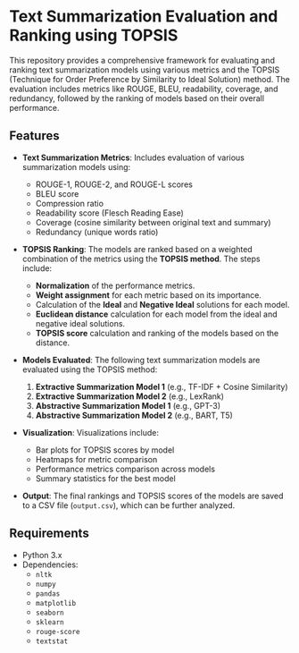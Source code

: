 # Text Summarization Evaluation and Ranking using TOPSIS

This repository provides a comprehensive framework for evaluating and ranking text summarization models using various metrics and the TOPSIS (Technique for Order Preference by Similarity to Ideal Solution) method. The evaluation includes metrics like ROUGE, BLEU, readability, coverage, and redundancy, followed by the ranking of models based on their overall performance.

## Features

- **Text Summarization Metrics**: Includes evaluation of various summarization models using:
  - ROUGE-1, ROUGE-2, and ROUGE-L scores
  - BLEU score
  - Compression ratio
  - Readability score (Flesch Reading Ease)
  - Coverage (cosine similarity between original text and summary)
  - Redundancy (unique words ratio)

- **TOPSIS Ranking**: The models are ranked based on a weighted combination of the metrics using the **TOPSIS method**. The steps include:
  - **Normalization** of the performance metrics.
  - **Weight assignment** for each metric based on its importance.
  - Calculation of the **Ideal** and **Negative Ideal** solutions for each model.
  - **Euclidean distance** calculation for each model from the ideal and negative ideal solutions.
  - **TOPSIS score** calculation and ranking of the models based on the distance.

- **Models Evaluated**: The following text summarization models are evaluated using the TOPSIS method:
  1. **Extractive Summarization Model 1** (e.g., TF-IDF + Cosine Similarity)
  2. **Extractive Summarization Model 2** (e.g., LexRank)
  3. **Abstractive Summarization Model 1** (e.g., GPT-3)
  4. **Abstractive Summarization Model 2** (e.g., BART, T5)
  
- **Visualization**: Visualizations include:
  - Bar plots for TOPSIS scores by model
  - Heatmaps for metric comparison
  - Performance metrics comparison across models
  - Summary statistics for the best model

- **Output**: The final rankings and TOPSIS scores of the models are saved to a CSV file (`output.csv`), which can be further analyzed.

## Requirements

- Python 3.x
- Dependencies:
  - `nltk`
  - `numpy`
  - `pandas`
  - `matplotlib`
  - `seaborn`
  - `sklearn`
  - `rouge-score`
  - `textstat`


